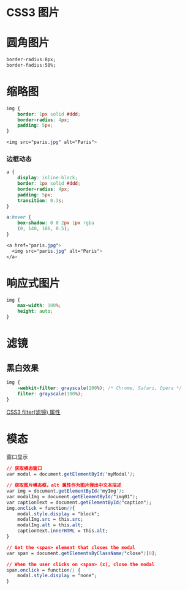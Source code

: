 # CSS3 图片

# 圆角图片

```css
border-radius:8px;
border-fadius:50%;
```

# 缩略图

```css
img {
    border: 1px solid #ddd;
    border-radius: 4px;
    padding: 5px;
}

<img src="paris.jpg" alt="Paris">
```

### 边框动态

```css
a {
    display: inline-block;
    border: 1px solid #ddd;
    border-radius: 4px;
    padding: 5px;
    transition: 0.3s;
}

a:hover {
    box-shadow: 0 0 2px 1px rgba
    (0, 140, 186, 0.5);
}

<a href="paris.jpg">
  <img src="paris.jpg" alt="Paris">
</a>
```

# 响应式图片

```css
img {
    max-width: 100%;
    height: auto;
}
```

# 滤镜

## 黑白效果

```css
img {
    -webkit-filter: grayscale(100%); /* Chrome, Safari, Opera */
    filter: grayscale(100%);
}
```

[CSS3 filter(滤镜) 属性](https://www.runoob.com/cssref/css3-pr-filter.html)

# 模态

窗口显示

```css
// 获取模态窗口
var modal = document.getElementById('myModal');

// 获取图片模态框，alt 属性作为图片弹出中文本描述
var img = document.getElementById('myImg');
var modalImg = document.getElementById("img01");
var captionText = document.getElementById("caption");
img.onclick = function(){
    modal.style.display = "block";
    modalImg.src = this.src;
    modalImg.alt = this.alt;
    captionText.innerHTML = this.alt;
}

// Get the <span> element that closes the modal
var span = document.getElementsByClassName("close")[0];

// When the user clicks on <span> (x), close the modal
span.onclick = function() {
    modal.style.display = "none";
}
```
